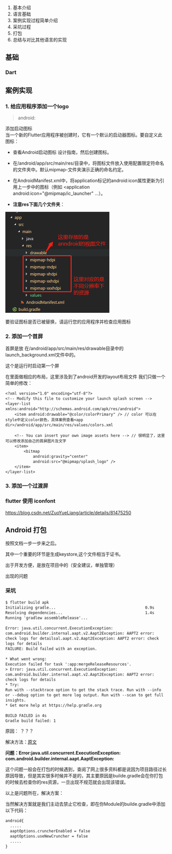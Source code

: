 1. 基本介绍
2. 语言基础
3. 案例实现过程简单介绍
4. 采坑过程
5. 打包
6. 总结与对比其他语言的实现


## 基础

### Dart

## 案例实现
### 1. 给应用程序添加一个logo
> android: 

添加启动图标   
当一个新的Flutter应用程序被创建时，它有一个默认的启动器图标。要自定义此图标：

- 查看Android启动图标 设计指南，然后创建图标。

- 在<app dir>/android/app/src/main/res/目录中，将图标文件放入使用配置限定符命名的文件夹中。默认mipmap-文件夹演示正确的命名约定。

- 在AndroidManifest.xml中，将application标记的android:icon属性更新为引用上一步中的图标（例如  <application android:icon="@mipmap/ic_launcher" ...）。

- **注意res下面几个文件夹**：

![FLUTTER_HOME](../../images/18/demo/res_drawable.png)

要验证图标是否已被替换，请运行您的应用程序并检查应用图标
### 2. 添加一个首屏
首屏是放
在<app dir>/android/app/src/main/res/drawable目录中的launch_background.xml文件中的。

这个是运行时启动第一个屏

在里面做相应的布局，这里涉及到了android开发的layout布局文件
我们只做一个简单的修改：
```
<?xml version="1.0" encoding="utf-8"?>
<!-- Modify this file to customize your launch splash screen -->
<layer-list xmlns:android="http://schemas.android.com/apk/res/android">
    <item android:drawable="@color/colorPrimary" /> // color 可以在style中定义color颜色，具体案例查看<app dir>/android/app/src/main/res/values/colors.xml

    <!-- You can insert your own image assets here --> // 很明显了，这里可以修改添加自己的首屏图片及文字
    <item>
        <bitmap
            android:gravity="center"
            android:src="@mipmap/splash_logo" />
    </item>
</layer-list>

```

### 3. 添加一个过渡屏
### flutter 使用 iconfont
https://blog.csdn.net/ZuoYueLiang/article/details/81475250
## Android 打包
按照文档一步一步来之后。

其中一个重要的环节是生成keystore,这个文件相当于证书。

出于开发方便，是放在项目中的（安全建议，单独管理）

出现的问题
### 采坑

```
$ flutter build apk
Initializing gradle...                                       0.9s
Resolving dependencies...                                    1.4s
Running 'gradlew assembleRelease'...

Error: java.util.concurrent.ExecutionException: com.android.builder.internal.aapt.v2.Aapt2Exception: AAPT2 error: check logs for detailsal.aapt.v2.Aapt2Exception: AAPT2 error: check logs for details
FAILURE: Build failed with an exception.

* What went wrong:
Execution failed for task ':app:mergeReleaseResources'.
> Error: java.util.concurrent.ExecutionException: com.android.builder.internal.aapt.v2.Aapt2Exception: AAPT2 error: check logs for details
* Try:
Run with --stacktrace option to get the stack trace. Run with --info or --debug option to get more log output. Run with --scan to get full insights.
* Get more help at https://help.gradle.org

BUILD FAILED in 4s                                                                                                                                 Gradle build failed: 1
```
原因： ？？？

解决方法：[原文](https://blog.csdn.net/lyh1299259684/article/details/80319136)

**问题：Error:java.util.concurrent.ExecutionException: com.android.builder.internal.aapt.AaptException:**

这个问题一般会在打包的时候遇到，查阅了网上很多资料都是说因为项目路径过长原因导致，但是其实很多时候并不是的，其主要原因是builde.gradle会在你打包的时候去检查你的res资源，一旦出现不规范就会出现该错误。

以上是问题所在，解决方案：

当然解决方案就是我们主动去禁止它检查，即在你Module的builde.gradle中添加以下代码：
```
android{
  .....
  aaptOptions.cruncherEnabled = false
  aaptOptions.useNewCruncher = false
  .....
}
````

